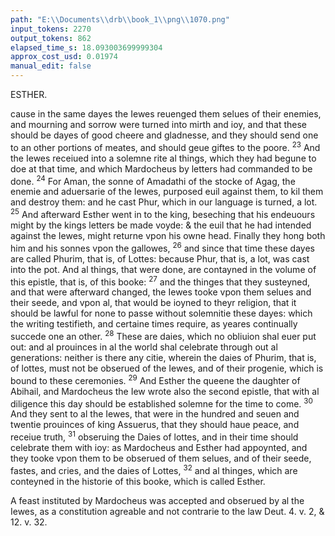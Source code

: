 ```yaml
---
path: "E:\\Documents\\drb\\book_1\\png\\1070.png"
input_tokens: 2270
output_tokens: 862
elapsed_time_s: 18.093003699999304
approx_cost_usd: 0.01974
manual_edit: false
---
```

ESTHER.

cause in the same dayes the Iewes reuenged them selues of their enemies, and mourning and sorrow were turned into mirth and ioy, and that these should be dayes of good cheere and gladnesse, and they should send one to an other portions of meates, and should geue giftes to the poore. <sup>23</sup> And the Iewes receiued into a solemne rite al things, which they had begune to doe at that time, and which Mardocheus by letters had commanded to be done. <sup>24</sup> For Aman, the sonne of Amadathi of the stocke of Agag, the enemie and aduersarie of the Iewes, purposed euil against them, to kil them and destroy them: and he cast Phur, which in our language is turned, a lot. <sup>25</sup> And afterward Esther went in to the king, beseching that his endeuours might by the kings letters be made voyde: & the euil that he had intended against the Iewes, might returne vpon his owne head. Finally they hong both him and his sonnes vpon the gallowes, <sup>26</sup> and since that time these dayes are called Phurim, that is, of Lottes: because Phur, that is, a lot, was cast into the pot. And al things, that were done, are contayned in the volume of this epistle, that is, of this booke: <sup>27</sup> and the thinges that they susteyned, and that were afterward changed, the Iewes tooke vpon them selues and their seede, and vpon al, that would be ioyned to theyr religion, that it should be lawful for none to passe without solemnitie these dayes: which the writing testifieth, and certaine times require, as yeares continually succede one an other. <sup>28</sup> These are daies, which no obliuion shal euer put out: and al prouinces in al the world shal celebrate through out al generations: neither is there any citie, wherein the daies of Phurim, that is, of lottes, must not be obserued of the Iewes, and of their progenie, which is bound to these ceremonies. <sup>29</sup> And Esther the queene the daughter of Abihail, and Mardocheus the Iew wrote also the second epistle, that with al diligence this day should be established solemne for the time to come. <sup>30</sup> And they sent to al the Iewes, that were in the hundred and seuen and twentie prouinces of king Assuerus, that they should haue peace, and receiue truth, <sup>31</sup> obseruing the Daies of lottes, and in their time should celebrate them with ioy: as Mardocheus and Esther had appoynted, and they tooke vpon them to be obserued of them selues, and of their seede, fastes, and cries, and the daies of Lottes, <sup>32</sup> and al thinges, which are conteyned in the historie of this booke, which is called Esther.

<aside>A feast instituted by Mardocheus was accepted and obserued by al the Iewes, as a constitution agreable and not contrarie to the law Deut. 4. v. 2, & 12. v. 32.</aside>

[^1]: Deut. 4. v. 2, & 12. v. 32.